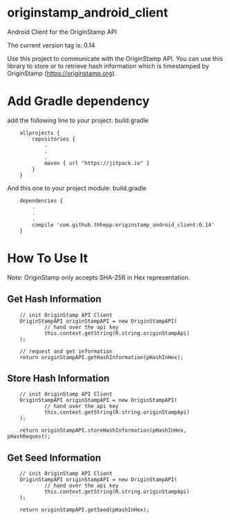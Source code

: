 # originstamp_android_client
Android Client for the OriginStamp API

The current version tag is: 0.14

Use this project to communicate with the OriginStamp API. You can use this library to store or to retrieve hash information which is timestamped by OriginStamp (https://originstamp.org).


# Add Gradle dependency

add the following line to your project: build.gradle

        allprojects {
            repositories {
                .
                .
                .
                maven { url "https://jitpack.io" }
            }
        }
        
        
And this one to your project module: build.gradle

        dependencies {
            .
            .
            .
            compile 'com.github.thhepp:originstamp_android_client:0.14'
        }
        
# How To Use It

Note: OriginStamp only accepts SHA-256 in Hex representation. 

## Get Hash Information

        // init OriginStamp API Client
        OriginStampAPI originStampAPI = new OriginStampAPI(
                // hand over the api key
                this.context.getString(R.string.originStampApi)
        );

        // request and get information
        return originStampAPI.getHashInformation(pHashInHex);
        
## Store Hash Information

        // init OriginStamp API Client
        OriginStampAPI originStampAPI = new OriginStampAPI(
                // hand over the api key
                this.context.getString(R.string.originStampApi)
        );

        return originStampAPI.storeHashInformation(pHashInHex, pHashRequest);
       
       
## Get Seed Information

        // init OriginStamp API Client
        OriginStampAPI originStampAPI = new OriginStampAPI(
                // hand over the api key
                this.context.getString(R.string.originStampApi)
        );

        return originStampAPI.getSeed(pHashInHex);
